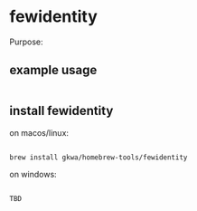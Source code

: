 # fewidentity

Purpose:


## example usage

```bash


```

## install fewidentity


on macos/linux:
```bash

brew install gkwa/homebrew-tools/fewidentity

```


on windows:

```powershell

TBD

```
